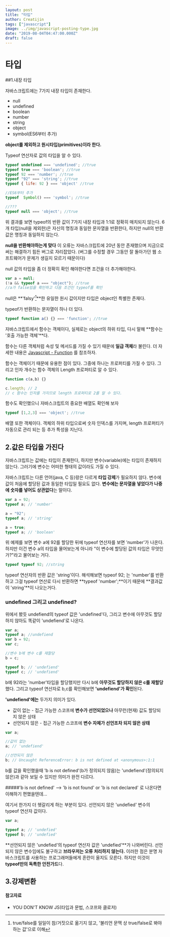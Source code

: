 ```yaml
---
layout: post
title: "타입"
author: Creatijin
tags: ["javascript"]
image: ../img/javascript-posting-type.jpg
date: "2019-08-04T04:47:00.000Z"
draft: false
---
```

# 타입

##1.내장 타입

자바스크립트에는 7가지 내장 타입이 존재한다.

- null
- undefined
- boolean
- number
- string
- object
- symbol(ES6부터 추가)

**object를 제외하고 원시타입(primitives)이라 한다.**



Typeof 연산자로 값의 타입을 알 수 있다.

~~~javascript
typeof undefined === 'undefined'; //true
typeof true === 'boolean'; //true
typeof 92 === 'number'; //true
typeof "92" === 'string'; //true
typeof { life: 92 } === 'object' //true

//ES6부터 추가
typeof  Symbol() === 'symbol'; //true

//???
typeof null === 'object'; //true
~~~

위 결과를 보면 typeof의 반환 값이 7가지 내장 타입과 1:1로 정확히 매치되지 않는다. 6개 타입(null을 제외한)은 자신의 명칭과 동일한 문자열을 반환한다, 하지만 null의 반환 값은 명칭과 동일하지 않는다.

**null을 반환해야하는게 맞다** 이 오류는 자바스크립트에 20년 동안 존재했으며 지금으로써는 해결하기 힘든 버그로 자리잡았다. (버그를 수정할 경우 그동안 잘 돌아가던 웹 소프트웨어가 문제가 생길지 모르기 때문이다)



null 값의 타입을 좀 더 정확히 확인 해야한다면 조건을 더 추가해야한다.

~~~~javascript
var a = null;
(!a && typeof a === "object"); //true
//a가 false임을 확인하고 다음 조건인 typeof를 확인
~~~~

null은 **'falsy'[^1]**한 유일한 원시 값이지만 타입은 object인 특별한 존재다.

[^1]:true/false를 일일이 참/거짓으로 옮기지 않고, '불리언 문맥 상 true/false로 봐야하는 값'으로 이해



typeof가 반환하는 문자열이 하나 더 있다.

~~~javascript
typeof function a() {} === 'function'; //true
~~~

자바스크립트에서 함수는 객체이다, 실제로는 object의 하위 타입, 다시 말해  **함수는 '호출 가능한 객체'**다.

함수는 다른 객체처럼 속성 및 메서드를 가질 수 있기 때문에 **일급 객체**라 불린다. 더 자세한 내용은 [Javascript - Function](https://creatijin.netlify.com/basic/함수/) 를 참조하자.

함수는 객체이기 때문에 유용한 점이 있다. 그중에 하나는 프로퍼티를 가질 수 있다. 그리고 인자 개수는 함수 객체의 Length 프로퍼티로 알 수 있다.

~~~~javascript
function c(a,b) {}

c.length; // 2
// c 함수는 인자를 가지므로 length 프로퍼티로 2를 알 수 있다.
~~~~

함수도 확인했으니 자바스크립트의 중요한 배열도 확인해 보자

~~~javascript
typeof [1,2,3] === 'object'; //true
~~~

배열 또한 객체이다. 객체의 하위 타입으로써 숫자 인덱스를 가지며, length 프로퍼티가 자동으로 관리 되는 등 추가 특성을 지닌다.



## 2.값은 타입을 가진다

자바스크립트는 값에는 타입이 존재한다, 하지만 변수(variable)에는 타입이 존재하지 않는다. 그러기에 변수는 어떠한 형태의 값이라도 가질 수 있다.

자바스크립트는 다른 언어(java, C 등)랑은 다르게 **타입 강제**가 필요하지 않다. 변수에 값이 처음에 할당된 값과 동일한 타입일 필요도 없다. **변수에는 문자열을 넣었다가 나중에 숫자를 넣어도 상관없다**는 말이다.

~~~javascript
var a = 92;
typeof a; // 'number'

a = "92";
typeof a; // 'string'

a = true;
typeof a; // 'boolean'
~~~

위 예제를 보면 변수 a에 92를 할당한 뒤에 typeof 연산자를 보면 'number'가 나온다. 하지만 이건 변수 a의 타입을 물어보는게 아니라 "이 변수에 할당된 값의 타입은 무엇인가?"라고 물어보는 거다.

~~~javascript
typeof typeof 92; //string
~~~

typeof 연산자의 반환 값은 'string'이다. 해석해보면 typeof 92; 는 'number'를 반환하고 그걸 typeof 연산로 다시 반환하면 **typeof 'number';**이기 때문에 **결과값이 'string'**이 나오는거다.



### undefined 그리고 undefined?

위에서 봤듯 undefiend의 typeof 값은 'undefined'다, 그리고 변수에 아무것도 할당 하지 않아도 똑같이 'undefiend'로 나온다.

~~~javascript
var a;
typeof a; //undefiend
var b = 92;
var c;

//변수 b에 변수 c를 재할당
b = c;

typeof b; // 'undefiend'
typeof c; // 'undefiend'
~~~

b에 92라는 'number'타입을 할당했지만 다시 b에 **아무것도 할당하지 않은 c를 재할당**했다. 그리고 typeof 연산자로 b,c를 확인해보면 **'undefiend'가 확인**된다.

**'undefiend'에는** 두가지 의미가 있다.

- 값이 없는 - 접근 가능한 스코프에 **변수가 선언되었으나** 아무런(현재) 값도 할당되지 않은 상태
- 선언되지 않은 - 접근 가능한 스코프에 **변수 자체가 선언조차 되지 않은 상태**

~~~javascript
var a;

//값이 없는
a; // 'undefiend'

//선언되지 않은
b; // Uncaught ReferenceError: b is not defined at <anonymous>:1:1
~~~

b를 값을 확인했을때 'b is not defined'(b가 정의되지 않음)는 'undefiend'(정의되지 않은)과 같아 보일 수 있지만 의미가 완전 다르다.

#####'b is not defined' —> 'b is not found' or 'b is not declared' 로 나온다면 이해하기 편했을텐데...

여기서 한가지 더 헷갈리게 하는 부분이 있다. 선언되지 않은 'undefied' 변수의 typeof 연산자 값이다.

~~~javascript
var a;

typeof a; // 'undefied'
typeof b; // 'undefied'
~~~

**선언되지 않은 'undefied'의 typeof 연산자 값은 'undefied'**가 나와버린다. 선언되지 않은 변수임에도 불구하고 **브라우저는 오류 처리하지 않는다.** 이러한 점은 분명 자바스크립트를 사용하는 프로그래머들에게 혼란이 올지도 모른다. 하지만 이것이 **typeof만의 독특한 안전가드**다.



## 3.강제변환







#### 참고자료

- YOU DON'T KNOW JS(타입과 문법, 스코프와 클로저)